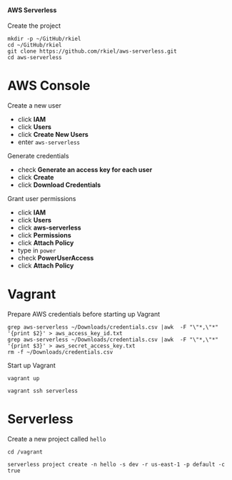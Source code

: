#### AWS Serverless

Create the project

    mkdir -p ~/GitHub/rkiel
    cd ~/GitHub/rkiel
    git clone https://github.com/rkiel/aws-serverless.git
    cd aws-serverless

# AWS Console

Create a new user

* click **IAM**
* click **Users**
* click **Create New Users**
* enter `aws-serverless`

Generate credentials

* check **Generate an access key for each user**
* click **Create**
* click **Download Credentials**

Grant user permissions

* click **IAM**
* click **Users**
* click **aws-serverless**
* click **Permissions**
* click **Attach Policy**
* type in `power`
* check **PowerUserAccess**
* click **Attach Policy**

# Vagrant

Prepare AWS credentials before starting up Vagrant

```unix
grep aws-serverless ~/Downloads/credentials.csv |awk  -F "\"*,\"*" '{print $2}' > aws_access_key_id.txt
grep aws-serverless ~/Downloads/credentials.csv |awk  -F "\"*,\"*" '{print $3}' > aws_secret_access_key.txt
rm -f ~/Downloads/credentials.csv
```

Start up Vagrant

```unix
vagrant up

vagrant ssh serverless
```
# Serverless

Create a new project called `hello`

```unix
cd /vagrant

serverless project create -n hello -s dev -r us-east-1 -p default -c true
```
